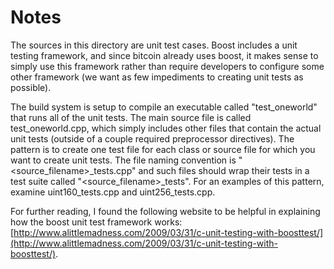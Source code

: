 # Notes
The sources in this directory are unit test cases.  Boost includes a
unit testing framework, and since bitcoin already uses boost, it makes
sense to simply use this framework rather than require developers to
configure some other framework (we want as few impediments to creating
unit tests as possible).

The build system is setup to compile an executable called "test_oneworld"
that runs all of the unit tests.  The main source file is called
test_oneworld.cpp, which simply includes other files that contain the
actual unit tests (outside of a couple required preprocessor
directives).  The pattern is to create one test file for each class or
source file for which you want to create unit tests.  The file naming
convention is "<source_filename>_tests.cpp" and such files should wrap
their tests in a test suite called "<source_filename>_tests".  For an
examples of this pattern, examine uint160_tests.cpp and
uint256_tests.cpp.

For further reading, I found the following website to be helpful in
explaining how the boost unit test framework works:
[http://www.alittlemadness.com/2009/03/31/c-unit-testing-with-boosttest/](http://www.alittlemadness.com/2009/03/31/c-unit-testing-with-boosttest/).